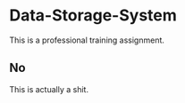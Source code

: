 # Data-Storage-System
 This is a professional training assignment.
 ## No
 This is actually a shit.

